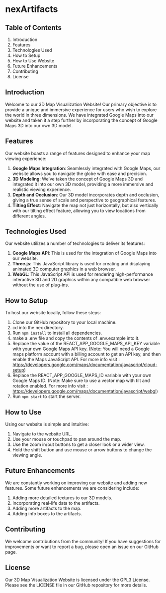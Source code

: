 # nexArtifacts

## Table of Contents

1. Introduction
1. Features
1. Technologies Used
1. How to Setup
1. How to Use Website
1. Future Enhancements
1. Contributing
1. License

## Introduction

Welcome to our 3D Map Visualization Website! Our primary objective is to provide a unique and immersive experience for users who wish to explore the world in three dimensions. We have integrated Google Maps into our website and taken it a step further by incorporating the concept of Google Maps 3D into our own 3D model.

## Features

Our website boasts a range of features designed to enhance your map viewing experience:

1. **Google Maps Integration**: Seamlessly integrated with Google Maps, our website allows you to navigate the globe with ease and precision.
2. **3D Modeling**: We’ve taken the concept of Google Maps 3D and integrated it into our own 3D model, providing a more immersive and realistic viewing experience.
3. **Depth and Occlusion**: Our 3D model incorporates depth and occlusion, giving a true sense of scale and perspective to geographical features.
4. **Tilting Effect**: Navigate the map not just horizontally, but also vertically with our tilting effect feature, allowing you to view locations from different angles.

## Technologies Used

Our website utilizes a number of technologies to deliver its features:

1. **Google Maps API**: This is used for the integration of Google Maps into our website.
2. **Three.js**: This JavaScript library is used for creating and displaying animated 3D computer graphics in a web browser.
3. **WebGL**: This JavaScript API is used for rendering high-performance interactive 3D and 2D graphics within any compatible web browser without the use of plug-ins.

## How to Setup

To host our website locally, follow these steps:

1. Clone our GitHub repository to your local machine.
2. cd into the nex directory.
3. Run `npm install` to install all dependencies.
4. make a .env file and copy the contents of .env.example into it.
5. Replace the value of the REACT_APP_GOOGLE_MAPS_API_KEY variable with your own Google Maps API key.
   (Note: You will need a Google maps platform account with a billing account to get an API key, and then enable the Maps JavaScript API.
   For more info visit : https://developers.google.com/maps/documentation/javascript/cloud-setup)
6. Replace the REACT_APP_GOOGLE_MAPS_ID variable with your own Google Maps ID.
   (Note: Make sure to use a vector map with tilt and rotation enabled.
   For more info visit : https://developers.google.com/maps/documentation/javascript/webgl)
7. Run `npm start` to start the server.

## How to Use

Using our website is simple and intuitive:

1. Navigate to the website URL.
2. Use your mouse or touchpad to pan around the map.
3. Use the zoom in/out buttons to get a closer look or a wider view.
4. Hold the shift button and use mouse or arrow buttons to change the viewing angle.

## Future Enhancements

We are constantly working on improving our website and adding new features. Some future enhancements we are considering include:

1. Adding more detailed textures to our 3D models.
2. Incorporating real-life data to the artifacts.
3. Adding more artifacts to the map.
4. Adding info boxes to the artifacts.

## Contributing

We welcome contributions from the community! If you have suggestions for improvements or want to report a bug, please open an issue on our GitHub page.

## License

Our 3D Map Visualization Website is licensed under the GPL3 License. Please see the LICENSE file in our GitHub repository for more details.
